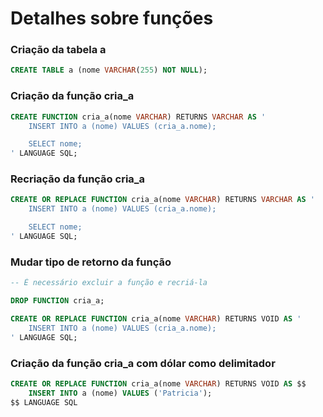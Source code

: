 # Detalhes sobre funções

### Criação da tabela a

```sql
CREATE TABLE a (nome VARCHAR(255) NOT NULL);
```

### Criação da função cria_a

```sql
CREATE FUNCTION cria_a(nome VARCHAR) RETURNS VARCHAR AS '
    INSERT INTO a (nome) VALUES (cria_a.nome);

    SELECT nome;
' LANGUAGE SQL;
```

### Recriação da função cria_a

```sql
CREATE OR REPLACE FUNCTION cria_a(nome VARCHAR) RETURNS VARCHAR AS '
    INSERT INTO a (nome) VALUES (cria_a.nome);

    SELECT nome;
' LANGUAGE SQL;
```

### Mudar tipo de retorno da função

```sql
-- É necessário excluir a função e recriá-la

DROP FUNCTION cria_a;

CREATE OR REPLACE FUNCTION cria_a(nome VARCHAR) RETURNS VOID AS '
    INSERT INTO a (nome) VALUES (cria_a.nome);
' LANGUAGE SQL;
```

### Criação da função cria_a com dólar como delimitador

```sql
CREATE OR REPLACE FUNCTION cria_a(nome VARCHAR) RETURNS VOID AS $$
    INSERT INTO a (nome) VALUES ('Patricia');
$$ LANGUAGE SQL
```